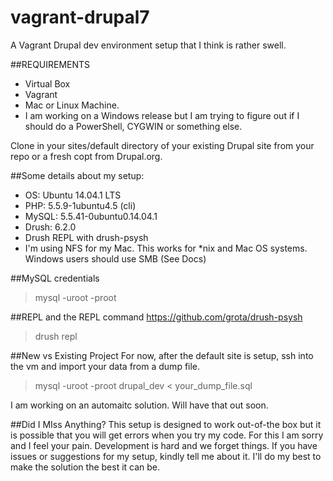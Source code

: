 # vagrant-drupal7
A Vagrant Drupal dev environment setup that I think is rather swell.

##REQUIREMENTS
- Virtual Box
- Vagrant
- Mac or Linux Machine.
- I am working on a Windows release but I am trying to figure out if I should do a PowerShell, CYGWIN or something else.

Clone in your sites/default directory of your existing Drupal site from your repo or a fresh copt from Drupal.org.

##Some details about my setup:

- OS: Ubuntu 14.04.1 LTS
- PHP: 5.5.9-1ubuntu4.5 (cli)
- MySQL: 5.5.41-0ubuntu0.14.04.1
- Drush: 6.2.0
- Drush REPL with drush-psysh
- I'm using NFS for my Mac. This works for *nix and Mac OS systems. Windows users should use SMB (See Docs)

##MySQL credentials
> mysql -uroot -proot

##REPL and the REPL command
https://github.com/grota/drush-psysh
> drush repl

##New vs Existing Project
For now, after the default site is setup, ssh into the vm and import your data from a dump file.

> mysql -uroot -proot drupal_dev < your_dump_file.sql

I am working on an automaitc solution. Will have that out soon.

##Did I MIss Anything?
This setup is designed to work out-of-the box but it is possible that you will get errors when you try my code. For this I am sorry and I feel your pain. Development is hard and we forget things. If you have issues or suggestions for my setup, kindly tell me about it. I'll do my best to make the solution the best it can be.
